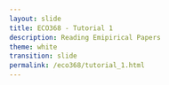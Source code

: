 ```yaml
---
layout: slide
title: ECO368 - Tutorial 1
description: Reading Emipirical Papers
theme: white
transition: slide
permalink: /eco368/tutorial_1.html
---
```

<section data-markdown data-separator="^\r?\n----\r?\n" data-separator-vertical="^\r?\n--\r?\n">
<script type="text/template">



## How to Read Economics Papers
### ECO368 - Tutorial 1

![U of T Logo](u_of_t_crest.svg)

[Dario Toman](https://dariotoman.com/)

dario.toman@mail.utoronto.ca

----


![Guernica](img/guernica.jpg)


--

- A layman can identify that the images you've just seen are important. 
- An **art historian** can tell you much more: 
    * The artist  <!-- .element: class="fragment" data-fragment -->
    * The movement/style  <!-- .element: class="fragment" data-fragment -->
    * The inspiration/influences of the artist <!-- .element: class="fragment" data-fragment -->
    * The techniques used <!-- .element: class="fragment" data-fragment -->
    * The symbolism <!-- .element: class="fragment" data-fragment -->
    * Who was inspired by it <!-- .element: class="fragment" data-fragment -->
    * Why we should care! <!-- .element: class="fragment" data-fragment -->

--


- A fundamental part of your your training as an economist is to learn how speak about economics research in the way that art historians speak about art.
- Part of this training involve understanding how to analyze the papers you read.

----

### The Big Questions

- Who wrote the paper? When? <!-- .element: class="fragment" data-fragment -->
- What question are they trying to answer? <!-- .element: class="fragment" data-fragment -->
- Why are they asking the question? <!-- .element: class="fragment" data-fragment -->
- How are they trying to answer it? <!-- .element: class="fragment" data-fragment -->
- What are their results? <!-- .element: class="fragment" data-fragment -->
- Do you believe the results? <!-- .element: class="fragment" data-fragment -->
- Implications? <!-- .element: class="fragment" data-fragment -->

----

### Who wrote the paper?

--

- What is the author's research agenda?
- Are there other authors that they are debating in the literature? 
- We typically refer to papers by _Author Last Name, YYYY_ in economics. 
    - For example: Sambanis, 2004 
    - not: ~~What Is Civil War? Conceptual and Empirical Complexities of an Operational Definition~~ 

----

### What question are they trying to answer?

--

- This _should_ be fairly clear from the abstract 
- Explicitly identifying the question will help you focus your analysis as you read the paper 


----

### Why are they asking the question?

--

- This is a slighly more nuanced question. We are interested in:
    - Motivation
    - State of the literature

----

### How are they trying to answer it?

--

- This will vary based on the type of paper you are reading:
    - Theory
    - Literature review / meta-analysis
    - Empirical Study

    
-- 


**For Empirical Studies:**
- What is the setting and context?
- What kind of model are they using?
    - What assumptions does this model require?    

----

### What are their results?





</script>
</section>